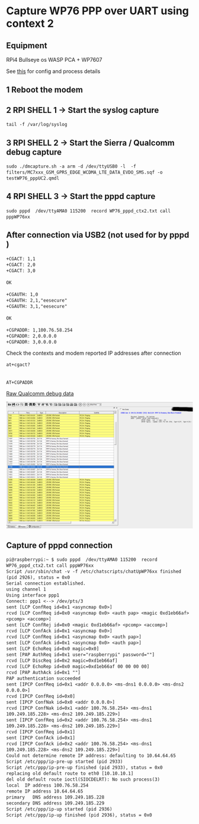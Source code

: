 # Capture WP76 PPP over UART using context 2

## Equipment
RPi4 Bullseye os
WASP PCA + WP7607 

See [this](https://github.com/johnofleek/RPi_SierraWireless_PPP/blob/master/WP76xx_ppp_RPi_testing.md) for config and process details


## 1 Reboot the modem 

## 2 RPI SHELL 1 -> Start the syslog capture
```
tail -f /var/log/syslog
```

## 3 RPI SHELL 2 -> Start the Sierra / Qualcomm debug capture
```
sudo ./dmcapture.sh -a arm -d /dev/ttyUSB0 -l  -f filters/MC7xxx_GSM_GPRS_EDGE_WCDMA_LTE_DATA_EVDO_SMS.sqf -o testWP76_pppUC2.qmdl
```

## 4 RPI SHELL 3 -> Start the pppd capture
```
sudo pppd  /dev/ttyAMA0 115200  record WP76_pppd_ctx2.txt call pppWP76xx
```

## After connection via USB2 (not used for by pppd )

```
+CGACT: 1,1
+CGACT: 2,0
+CGACT: 3,0

OK

+CGAUTH: 1,0
+CGAUTH: 2,1,"eesecure"
+CGAUTH: 3,1,"eesecure"

OK

+CGPADDR: 1,100.76.58.254
+CGPADDR: 2,0.0.0.0
+CGPADDR: 3,0.0.0.0
```




Check the contexts and modem reported IP addresses after connection

```
at+cgact?


AT+CGPADDR

```

[Raw Qualcomm debug data](./testWP76_pppUC2.qmdl)

![Sierra DM log decode](./qualcommLogScreenGrab_pppConnect.png)

## Capture of pppd connection
```
pi@raspberrypi:~ $ sudo pppd  /dev/ttyAMA0 115200  record WP76_pppd_ctx2.txt call pppWP76xx
Script /usr/sbin/chat -v -f /etc/chatscripts/chatUpWP76xx finished (pid 2926), status = 0x0
Serial connection established.
using channel 1
Using interface ppp1
Connect: ppp1 <--> /dev/pts/3
sent [LCP ConfReq id=0x1 <asyncmap 0x0>]
rcvd [LCP ConfReq id=0x0 <asyncmap 0x0> <auth pap> <magic 0xd1eb66af> <pcomp> <accomp>]
sent [LCP ConfRej id=0x0 <magic 0xd1eb66af> <pcomp> <accomp>]
rcvd [LCP ConfAck id=0x1 <asyncmap 0x0>]
rcvd [LCP ConfReq id=0x1 <asyncmap 0x0> <auth pap>]
sent [LCP ConfAck id=0x1 <asyncmap 0x0> <auth pap>]
sent [LCP EchoReq id=0x0 magic=0x0]
sent [PAP AuthReq id=0x1 user="raspberrypi" password=""]
rcvd [LCP DiscReq id=0x2 magic=0xd1eb66af]
rcvd [LCP EchoRep id=0x0 magic=0xd1eb66af 00 00 00 00]
rcvd [PAP AuthAck id=0x1 ""]
PAP authentication succeeded
sent [IPCP ConfReq id=0x1 <addr 0.0.0.0> <ms-dns1 0.0.0.0> <ms-dns2 0.0.0.0>]
rcvd [IPCP ConfReq id=0x0]
sent [IPCP ConfNak id=0x0 <addr 0.0.0.0>]
rcvd [IPCP ConfNak id=0x1 <addr 100.76.58.254> <ms-dns1 109.249.185.228> <ms-dns2 109.249.185.229>]
sent [IPCP ConfReq id=0x2 <addr 100.76.58.254> <ms-dns1 109.249.185.228> <ms-dns2 109.249.185.229>]
rcvd [IPCP ConfReq id=0x1]
sent [IPCP ConfAck id=0x1]
rcvd [IPCP ConfAck id=0x2 <addr 100.76.58.254> <ms-dns1 109.249.185.228> <ms-dns2 109.249.185.229>]
Could not determine remote IP address: defaulting to 10.64.64.65
Script /etc/ppp/ip-pre-up started (pid 2933)
Script /etc/ppp/ip-pre-up finished (pid 2933), status = 0x0
replacing old default route to eth0 [10.10.10.1]
del old default route ioctl(SIOCDELRT): No such process(3)
local  IP address 100.76.58.254
remote IP address 10.64.64.65
primary   DNS address 109.249.185.228
secondary DNS address 109.249.185.229
Script /etc/ppp/ip-up started (pid 2936)
Script /etc/ppp/ip-up finished (pid 2936), status = 0x0
```
